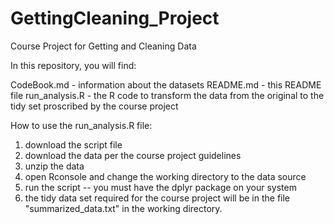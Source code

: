 GettingCleaning_Project
=======================

Course Project for Getting and Cleaning Data

In this repository, you will find:

CodeBook.md - information about the datasets
README.md - this README file
run_analysis.R - the R code to transform the data from the original to the tidy set proscribed by the course project


How to use the run_analysis.R file:

1. download the script file
2. download the data per the course project guidelines
3. unzip the data
4. open Rconsole and change the working directory to the data source
5. run the script -- you must have the dplyr package on your system
6. the tidy data set required for the course project will be in the file "summarized_data.txt" in the
working directory.
